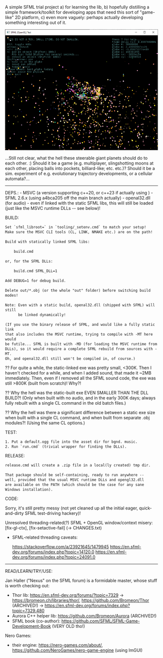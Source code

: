 ﻿A simple SFML trial project a) for learning the lib, b) hopefully distilling
a simple framework/toolkit for developing apps that need this sort of "game-like"
2D platform, c) even more vaguely: perhaps actually developing something interesting
out of it.

![screenshot](https://github.com/lunakid/sfml-test/blob/main/asset/image/screenshot_2500.png)

...Still not clear, what the hell these steerable giant planets should do to each other. :)
Should it be a game (e.g. multiplayer, slingshotting moons at each other, placing balls
into pockets, billiard-like; etc. etc.)? 
Should it be a sim. experiment of e.g. evolutionary trajectory developments, or a 
cellular automata?...

------------------------------------------------------------------------------
DEPS.:
	- MSVC (a version supporting c++20, or c++23 if actually using <format>)
	- SFML 2.6.x (using a4bca205 off the main branch actually)
	- openal32.dll (for audio) - even if linked with the static SFML libs, this
	  will still be loaded (just like the MSVC runtime DLLs -- see below)!

BUILD:

	Set `sfml_libroot=` in `tooling/_setenv.cmd` to match your setup!
	Make sure the MSVC CLI tools (CL, LINK, NMAKE etc.) are on the path!

	Build with statically linked SFML libs:

		build.cmd

	or, for the SFML DLLs:

		build.cmd SFML_DLL=1

	Add DEBUG=1 for debug build.

	Delete out/*.obj (or the whole "out" folder) before switching build modes!

	Note: Even with a static build, openal32.dll (shipped with SFML) will still
	      be linked dynamically!

	(If you use the binary release of SFML, and would like a fully static link
	that also includes the MSVC runtime, trying to compile with -MT here would
	be futile... SFML is built with -MD (for loading the MSVC runtime from
	DLLs), so it would require a complete SFML rebuild from sources with -MT.
	Oh, and openal32.dll still won't be compiled in, of course.)

??	For quite a while, the static-linked exe was pretty small, <300K. Then
	I haven't checked for a while, and when I added sound, that made it
	~2MB immediately. Then, even if I removed all the SFML sound code, the
	exe was still >800K (built from scratch)! Why?!

??	Why the hell was the static-built exe EVEN SMALLER THAN THE DLL BUILD?!
	(Only when built with no audio, and in the early 300K days; always fully
	rebuilt with a single CL command in the old batch files.)

??	Why the hell was there a significant difference between a static exe size
	when built with a single CL command, and when built from separate .obj
	modules?! (Using the same CL options.)


TEST:

	1. Put a default.ogg file into the asset dir for bgnd. music.
	2. Run `run.cmd` (trivial wrapper for finding the DLLs).


RELEASE:

	release.cmd will create a .zip file in a local(ly created) tmp dir.

	That package should be self-containing, ready to run anywhere --
	well, provided that the usual MSVC runtime DLLs and opengl32.dll
	are available on the PATH (which should be the case for any sane
	Windows installation).	

CODE:

Sorry, it's still pretty messy (not yet cleaned up all the initial eager,
quick-and-dirty SFML test-driving hackery)!

Unresolved threading-related(?) SFML + OpenGL window/context misery:
[fix-gl-ctx], [fix-setactive-fail] (-> CHANGES.txt)

- SFML-related threading caveats:

	https://stackoverflow.com/a/23921645/1479945
	https://en.sfml-dev.org/forums/index.php?topic=14120.0
	https://en.sfml-dev.org/forums/index.php?topic=24091.0


------------------------------------------------------------------------------
READ/LEARN/TRY/USE:

Jan Haller ("Nexus" on the SFML forum) is a formidable master, whose stuff is worth checking out:
- Thor lib: https://en.sfml-dev.org/forums/?topic=7329 -> https://bromeon.ch/libraries/thor/, https://github.com/Bromeon/Thor (ARCHIVED!)
  -> https://en.sfml-dev.org/forums/index.php?topic=7329.480
- Aurora C++ helper lib: https://github.com/Bromeon/Aurora (ARCHIVED!)
- SFML book (co-author): https://github.com/SFML/SFML-Game-Development-Book (VERY OLD tho!)

Nero Games:
- their engine: https://nero-games.com/about/, https://github.com/NeroGames/nero-game-engine (using ImGUI)
